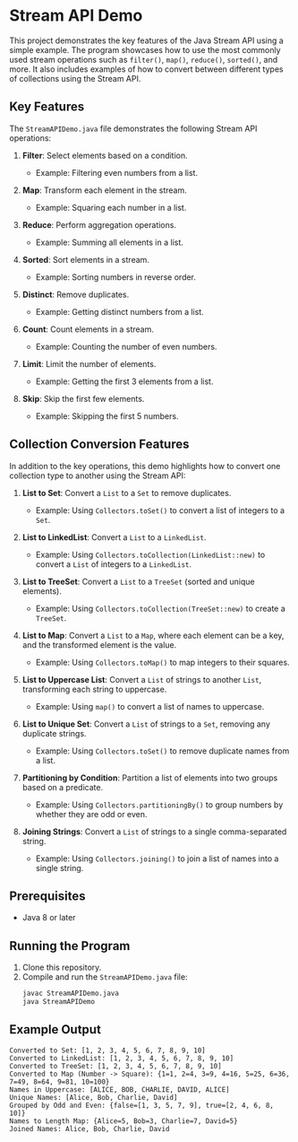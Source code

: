 # Stream API Demo

This project demonstrates the key features of the Java Stream API using a simple example. The program showcases how to use the most commonly used stream operations such as `filter()`, `map()`, `reduce()`, `sorted()`, and more. It also includes examples of how to convert between different types of collections using the Stream API.

## Key Features

The `StreamAPIDemo.java` file demonstrates the following Stream API operations:

1. **Filter**: Select elements based on a condition.
    - Example: Filtering even numbers from a list.

2. **Map**: Transform each element in the stream.
    - Example: Squaring each number in a list.

3. **Reduce**: Perform aggregation operations.
    - Example: Summing all elements in a list.

4. **Sorted**: Sort elements in a stream.
    - Example: Sorting numbers in reverse order.

5. **Distinct**: Remove duplicates.
    - Example: Getting distinct numbers from a list.

6. **Count**: Count elements in a stream.
    - Example: Counting the number of even numbers.

7. **Limit**: Limit the number of elements.
    - Example: Getting the first 3 elements from a list.

8. **Skip**: Skip the first few elements.
    - Example: Skipping the first 5 numbers.

## Collection Conversion Features

In addition to the key operations, this demo highlights how to convert one collection type to another using the Stream API:

1. **List to Set**: Convert a `List` to a `Set` to remove duplicates.
    - Example: Using `Collectors.toSet()` to convert a list of integers to a `Set`.

2. **List to LinkedList**: Convert a `List` to a `LinkedList`.
    - Example: Using `Collectors.toCollection(LinkedList::new)` to convert a `List` of integers to a `LinkedList`.

3. **List to TreeSet**: Convert a `List` to a `TreeSet` (sorted and unique elements).
    - Example: Using `Collectors.toCollection(TreeSet::new)` to create a `TreeSet`.

4. **List to Map**: Convert a `List` to a `Map`, where each element can be a key, and the transformed element is the value.
    - Example: Using `Collectors.toMap()` to map integers to their squares.

5. **List to Uppercase List**: Convert a `List` of strings to another `List`, transforming each string to uppercase.
    - Example: Using `map()` to convert a list of names to uppercase.

6. **List to Unique Set**: Convert a `List` of strings to a `Set`, removing any duplicate strings.
    - Example: Using `Collectors.toSet()` to remove duplicate names from a list.

7. **Partitioning by Condition**: Partition a list of elements into two groups based on a predicate.
    - Example: Using `Collectors.partitioningBy()` to group numbers by whether they are odd or even.

8. **Joining Strings**: Convert a `List` of strings to a single comma-separated string.
    - Example: Using `Collectors.joining()` to join a list of names into a single string.

## Prerequisites

- Java 8 or later

## Running the Program

1. Clone this repository.
2. Compile and run the `StreamAPIDemo.java` file:
    ```bash
    javac StreamAPIDemo.java
    java StreamAPIDemo
    ```

## Example Output

```console
Converted to Set: [1, 2, 3, 4, 5, 6, 7, 8, 9, 10]
Converted to LinkedList: [1, 2, 3, 4, 5, 6, 7, 8, 9, 10]
Converted to TreeSet: [1, 2, 3, 4, 5, 6, 7, 8, 9, 10]
Converted to Map (Number -> Square): {1=1, 2=4, 3=9, 4=16, 5=25, 6=36, 7=49, 8=64, 9=81, 10=100}
Names in Uppercase: [ALICE, BOB, CHARLIE, DAVID, ALICE]
Unique Names: [Alice, Bob, Charlie, David]
Grouped by Odd and Even: {false=[1, 3, 5, 7, 9], true=[2, 4, 6, 8, 10]}
Names to Length Map: {Alice=5, Bob=3, Charlie=7, David=5}
Joined Names: Alice, Bob, Charlie, David
```
